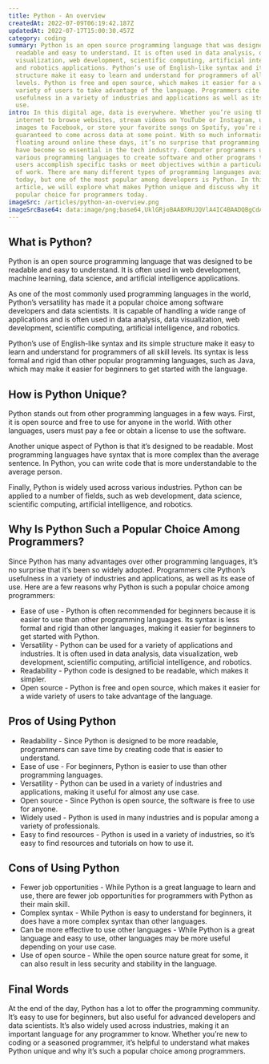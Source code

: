 ```yaml
---
title: Python - An overview
createdAt: 2022-07-09T06:19:42.187Z
updatedAt: 2022-07-17T15:00:30.457Z
category: coding
summary: Python is an open source programming language that was designed to be
  readable and easy to understand. It is often used in data analysis, data
  visualization, web development, scientific computing, artificial intelligence,
  and robotics applications. Python’s use of English-like syntax and its simple
  structure make it easy to learn and understand for programmers of all skill
  levels. Python is free and open source, which makes it easier for a wide
  variety of users to take advantage of the language. Programmers cite its
  usefulness in a variety of industries and applications as well as its ease of
  use.
intro: In this digital age, data is everywhere. Whether you’re using the
  internet to browse websites, stream videos on YouTube or Instagram, upload
  images to Facebook, or store your favorite songs on Spotify, you’re almost
  guaranteed to come across data at some point. With so much information
  floating around online these days, it’s no surprise that programming languages
  have become so essential in the tech industry. Computer programmers use
  various programming languages to create software and other programs that help
  users accomplish specific tasks or meet objectives within a particular scope
  of work. There are many different types of programming languages available
  today, but one of the most popular among developers is Python. In this
  article, we will explore what makes Python unique and discuss why it’s such a
  popular choice for programmers today.
imageSrc: /articles/python-an-overview.png
imageSrcBase64: data:image/png;base64,UklGRjoBAABXRUJQVlA4IC4BAADQBgCdASoyADIAPm0ymEgkIqKhJhqooIANiWkGcA1mGn6ZzbXdfEfK1IGCFHf5RsxKs1LtDyXODKCJLnA9cgAA/vp/E+mAGc+8vKZPgXk2NISxg/1xNw/9pw/fuxboo8EBjv1BPv+5VWQVRy4M0dr8PIYSF0j/7IsoGwHGNB8ZZKDDITDZ2yN9eQBt1Izz/U3oZM7BLGETV+PVVxP9JCNE3I/X/WyfzLAfqs3h/ddzV5/B7XFNthc2+PhOJs2qG1hBJjMN9vT1GwjgsL96Vr37v40hmGNMtIzYzYlfu0ACdfv05RisM3LeU8diOrKdHhqmh4G+V27W2eA+Zk9au/yP7JO66jbSZCk6OreLc3K4JvnmlCktB2bqKEpdzKGoTPLTOEhBF5f1yifQAegAAA==
---
```


## What is Python?

Python is an open source programming language that was designed to be readable and easy to understand. It is often used in web development, machine learning, data science, and artificial intelligence applications.

As one of the most commonly used programming languages in the world, Python’s versatility has made it a popular choice among software developers and data scientists. It is capable of handling a wide range of applications and is often used in data analysis, data visualization, web development, scientific computing, artificial intelligence, and robotics.

Python’s use of English-like syntax and its simple structure make it easy to learn and understand for programmers of all skill levels. Its syntax is less formal and rigid than other popular programming languages, such as Java, which may make it easier for beginners to get started with the language.

## How is Python Unique?

Python stands out from other programming languages in a few ways. First, it is open source and free to use for anyone in the world. With other languages, users must pay a fee or obtain a license to use the software.

Another unique aspect of Python is that it’s designed to be readable. Most programming languages have syntax that is more complex than the average sentence. In Python, you can write code that is more understandable to the average person.

Finally, Python is widely used across various industries. Python can be applied to a number of fields, such as web development, data science, scientific computing, artificial intelligence, and robotics.

## Why Is Python Such a Popular Choice Among Programmers?

Since Python has many advantages over other programming languages, it’s no surprise that it’s been so widely adopted. Programmers cite Python’s usefulness in a variety of industries and applications, as well as its ease of use. Here are a few reasons why Python is such a popular choice among programmers:

- Ease of use - Python is often recommended for beginners because it is easier to use than other programming languages. Its syntax is less formal and rigid than other languages, making it easier for beginners to get started with Python.
- Versatility - Python can be used for a variety of applications and industries. It is often used in data analysis, data visualization, web development, scientific computing, artificial intelligence, and robotics.
- Readability - Python code is designed to be readable, which makes it simpler.
- Open source - Python is free and open source, which makes it easier for a wide variety of users to take advantage of the language.

## Pros of Using Python

- Readability - Since Python is designed to be more readable, programmers can save time by creating code that is easier to understand.
- Ease of use - For beginners, Python is easier to use than other programming languages.
- Versatility - Python can be used in a variety of industries and applications, making it useful for almost any use case.
- Open source - Since Python is open source, the software is free to use for anyone.
- Widely used - Python is used in many industries and is popular among a variety of professionals.
- Easy to find resources - Python is used in a variety of industries, so it’s easy to find resources and tutorials on how to use it.

## Cons of Using Python

- Fewer job opportunities - While Python is a great language to learn and use, there are fewer job opportunities for programmers with Python as their main skill.
- Complex syntax - While Python is easy to understand for beginners, it does have a more complex syntax than other languages.
- Can be more effective to use other languages - While Python is a great language and easy to use, other languages may be more useful depending on your use case.
- Use of open source - While the open source nature great for some, it can also result in less security and stability in the language.

## Final Words

At the end of the day, Python has a lot to offer the programming community. It’s easy to use for beginners, but also useful for advanced developers and data scientists. It’s also widely used across industries, making it an important language for any programmer to know. Whether you’re new to coding or a seasoned programmer, it’s helpful to understand what makes Python unique and why it’s such a popular choice among programmers.
